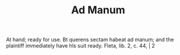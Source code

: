 ---
title: Ad Manum
permalink: "/definitions/ad-manum.html"
body: At hand; ready for use. Bt querens sectam habeat ad manum; and the plaintiff
  immediately have hls suit ready. Fleta, lib. 2, c. 44, | 2
published_at: '2018-07-07'
layout: post
---
